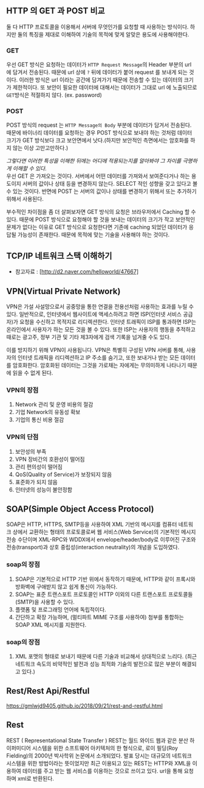 ## HTTP 의 GET 과 POST 비교

둘 다 HTTP 프로토콜을 이용해서 서버에 무엇인가를 요청할 때 사용하는 방식이다. 하지만 둘의 특징을 제대로 이해하여 기술의 목적에 맞게 알맞은 용도에 사용해야한다.

### GET

우선 GET 방식은 요청하는 데이터가 `HTTP Request Message`의 Header 부분의 url 에 담겨서 전송된다. 때문에 url 상에 `?` 뒤에 데이터가 붙어 request 를 보내게 되는 것이다. 이러한 방식은 url 이라는 공간에 담겨가기 때문에 전송할 수 있는 데이터의 크기가 제한적이다. 또 보안이 필요한 데이터에 대해서는 데이터가 그대로 url 에 노출되므로 `GET`방식은 적절하지 않다. (ex. password)

### POST

POST 방식의 request 는 `HTTP Message의 Body` 부분에 데이터가 담겨서 전송된다. 때문에 바이너리 데이터를 요청하는 경우 POST 방식으로 보내야 하는 것처럼 데이터 크기가 GET 방식보다 크고 보안면에서 낫다.(하지만 보안적인 측면에서는 암호화를 하지 않는 이상 고만고만하다.)

_그렇다면 이러한 특성을 이해한 뒤에는 어디에 적용되는지를 알아봐야 그 차이를 극명하게 이해할 수 있다._  
우선 GET 은 가져오는 것이다. 서버에서 어떤 데이터를 가져와서 보여준다거나 하는 용도이지 서버의 값이나 상태 등을 변경하지 않는다. SELECT 적인 성향을 갖고 있다고 볼 수 있는 것이다. 반면에 POST 는 서버의 값이나 상태를 변경하기 위해서 또는 추가하기 위해서 사용된다.

부수적인 차이점을 좀 더 살펴보자면 GET 방식의 요청은 브라우저에서 Caching 할 수 있다. 때문에 POST 방식으로 요청해야 할 것을 보내는 데이터의 크기가 작고 보안적인 문제가 없다는 이유로 GET 방식으로 요청한다면 기존에 caching 되었던 데이터가 응답될 가능성이 존재한다. 때문에 목적에 맞는 기술을 사용해야 하는 것이다.

## TCP/IP 네트워크 스택 이해하기
  * 참고자료 : [http://d2.naver.com/helloworld/47667]
  

## VPN(Virtual Private Network)

VPN은 가설 사설망으로서 공중망을 통한 연결을 전용선처럼 사용하는 효과를 누릴 수 있다. 일반적으로, 인터넷에서 웹사이트에 액세스하려고 하면 ISP(인터넷 서비스 공급자)가 요청을 수신하고 목적지로 리디렉션한다. 인터넷 트래픽이 ISP를 통과하면 ISP는 온라인에서 사용자가 하는 모든 것을 볼 수 있다. 또한 ISP는 사용자의 행동을 추적하고 때로는 광고주, 정부 기관 및 기타 제3자에게 검색 기록을 넘겨줄 수도 있다.

이를 방지하기 위해 VPN이 사용됩니다. VPN은 특별히 구성된 VPN 서버를 통해, 사용자의 인터넷 트래픽을 리디렉션하고 IP 주소를 숨기고, 또한 보내거나 받는 모든 데이터를 암호화한다. 암호화된 데이터는 그것을 가로채는 자에게는 무의미하게 나타나기 때문에 읽을 수 없게 된다.

### VPN의 장점
1. Network 관리 및 운영 비용의 절감
1. 기업 Network의 유동성 확보
1. 기업의 통신 비용 절감
### VPN의 단점
1. 보안성의 부족
1. VPN 장비간의 호환성이 떨어짐
1. 관리 편의성이 떨어짐
1. QoS(Quality of Service)가 보장되지 않음
1. 표준화가 되지 않음
1. 인터넷의 성능이 불안정함

## SOAP(Simple Object Access Protocol)

SOAP은 HTTP, HTTPS, SMTP등을 사용하여 XML 기반의 메시지를 컴퓨터 네트워크 상에서 교환하는 형태의 프로토콜로써 웹 서비스(Web Service)의 기본적인 메시지 전송 수단이며 XML-RPC와 WDDX에서 envelope/header/body로 이루어진 구조와 전송(transport)과 상호 중립성(interaction neutrality)의 개념을 도입하였다.

### soap의 장점
1. SOAP은 기본적으로 HTTP 기반 위에서 동작하기 때문에, HTTP와 같이 프록시와 방화벽에 구애받지 않고 쉽게 통신이 가능하다.
1. SOAP는 표준 트랜스포트 프로토콜인 HTTP 이외의 다른 트랜스포트 프로토콜들(SMTP)을 사용할 수 있다.
1. 플랫폼 및 프로그래밍 언어에 독립적이다.
1. 간단하고 확장 가능하며, (멀티파트 MIME 구조를 사용하여) 첨부를 통합하는 SOAP XML 메시지를 지원한다.

### soap의 장점
1. XML 포맷의 형태로 보내기 때문에 다른 기술과 비교해서 상대적으로 느리다. (최근 네트워크 속도의 비약적인 발전과 성능 최적화 기술의 발전으로 많은 부분이 해결되고 있다.)

## Rest/Rest Api/Restful

https://gmlwjd9405.github.io/2018/09/21/rest-and-restful.html

## Rest

REST ( Representational State Transfer )
REST는 월드 와이드 웹과 같은 분산 하이퍼미디어 시스템을 위한 소프트웨어 아키텍처의 한 형식으로, 로이 필딩(Roy Fielding)의 2000년 박사학위 논문에서 소개되었다. 발표 당시는 대규모의 네트워크 시스템을 위한 방법이라는 뜻이었지만 최근 이용되고 있는 REST는 HTTP와 XML을 이용하여 데이터를 주고 받는 웹 서비스를 이용하는 것으로 쓰이고 있다. url을 통해 요청하며 xml로 반환된다.

